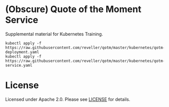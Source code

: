 # (Obscure) Quote of the Moment Service

Supplemental material for Kubernetes Training.

```
kubectl apply -f https://raw.githubusercontent.com/reveller/qotm/master/kubernetes/qotm-deployment.yaml
kubectl apply -f https://raw.githubusercontent.com/reveller/qotm/master/kubernetes/qotm-service.yaml
```

# License

Licensed under Apache 2.0. Please see [LICENSE](LICENSE) for details.
